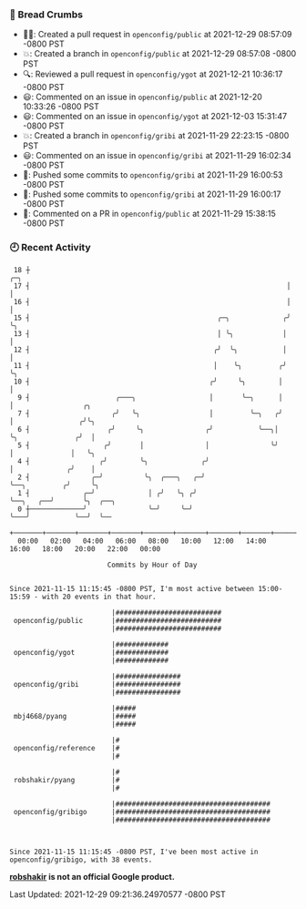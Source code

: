 ### 🍞 Bread Crumbs

 * ✍🏼: Created a pull request in `openconfig/public` at 2021-12-29 08:57:09 -0800 PST
 * 💥: Created a branch in `openconfig/public` at 2021-12-29 08:57:08 -0800 PST
 * 🔍: Reviewed a pull request in  `openconfig/ygot` at 2021-12-21 10:36:17 -0800 PST
 * 😃: Commented on an issue in `openconfig/public` at 2021-12-20 10:33:26 -0800 PST
 * 😃: Commented on an issue in `openconfig/ygot` at 2021-12-03 15:31:47 -0800 PST
 * 💥: Created a branch in `openconfig/gribi` at 2021-11-29 22:23:15 -0800 PST
 * 😃: Commented on an issue in `openconfig/gribi` at 2021-11-29 16:02:34 -0800 PST
 * 🚢: Pushed some commits to `openconfig/gribi` at 2021-11-29 16:00:53 -0800 PST
 * 🚢: Pushed some commits to `openconfig/gribi` at 2021-11-29 16:00:17 -0800 PST
 * 💬: Commented on a PR in  `openconfig/public` at 2021-11-29 15:38:15 -0800 PST

### 🕘 Recent Activity
```
 18 ┼                                                               ╭─╮
 17 ┤                                                               │ │
 16 ┤                                                               │ │
 15 ┤                                              ╭─╮             ╭╯ ╰╮
 13 ┤                                              │ ╰╮            │   │
 12 ┤                                             ╭╯  ╰╮           │   │
 11 ┤                                             │    ╰╮         ╭╯   ╰╮
 10 ┤                                            ╭╯     ╰╮        │     │
  9 ┤                     ╭───╮                  │       ╰─╮      │     │                 ╭╮
  7 ┤                    ╭╯   ╰╮                 │         ╰─╮   ╭╯     │                ╭╯╰╮
  6 ┤                   ╭╯     ╰╮               ╭╯           ╰──╮│      ╰╮              ╭╯  │
  5 ┤                  ╭╯       │               │               ╰╯       │              │   ╰╮
  4 ┤                 ╭╯        ╰╮             ╭╯                        │             ╭╯    │
  2 ┤               ╭─╯          ╰╮  ╭───╮   ╭─╯                         ╰──╮         ╭╯     ╰╮
  1 ┤             ╭─╯             │ ╭╯   ╰╮ ╭╯                              ╰──╮   ╭──╯       ╰╮  ╭──╮
  0 ┼─────────────╯               ╰─╯     ╰─╯                                  ╰───╯           ╰──╯  ╰──
    +───────+───────+───────+───────+───────+───────+───────+───────+───────+───────+───────+───────+────
  00:00   02:00   04:00   06:00   08:00   10:00   12:00   14:00   16:00   18:00   20:00   22:00   00:00   

						Commits by Hour of Day


Since 2021-11-15 11:15:45 -0800 PST, I'm most active between 15:00-15:59 - with 20 events in that hour.

```



```
                         |##########################
 openconfig/public       |##########################
                         |##########################

                         |#############
 openconfig/ygot         |#############
                         |#############

                         |################
 openconfig/gribi        |################
                         |################

                         |#####
 mbj4668/pyang           |#####
                         |#####

                         |#
 openconfig/reference    |#
                         |#

                         |#
 robshakir/pyang         |#
                         |#

                         |######################################
 openconfig/gribigo      |######################################
                         |######################################



Since 2021-11-15 11:15:45 -0800 PST, I've been most active in openconfig/gribigo, with 38 events.

```
**[robshakir](mailto:robjs@google.com) is not an official Google product.**  


Last Updated: 2021-12-29 09:21:36.24970577 -0800 PST
